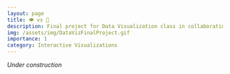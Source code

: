 ```yaml
---
layout: page
title: 👁 vs 🤖
description: Final project for Data Visualization class in collaboration with Swetha Kannan.
img: /assets/img/DataVizFinalProject.gif
importance: 1
category: Interactive Visualizations
---
```


*Under construction*
